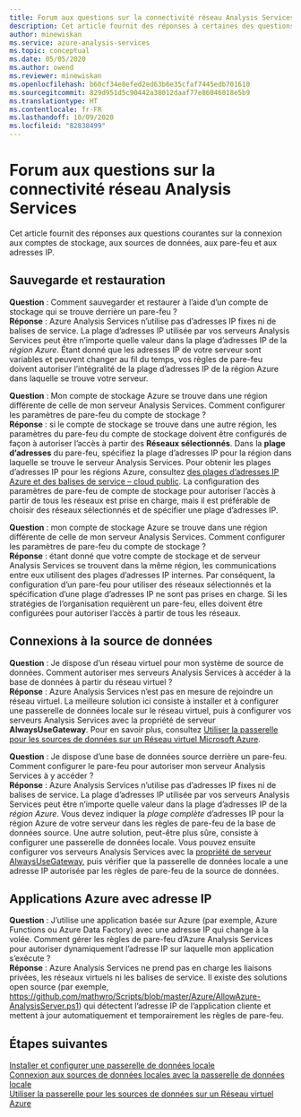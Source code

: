 ```yaml
---
title: Forum aux questions sur la connectivité réseau Analysis Services | Microsoft Docs
description: Cet article fournit des réponses à certaines des questions les plus courantes sur la connectivité réseau Analysis Services.
author: minewiskan
ms.service: azure-analysis-services
ms.topic: conceptual
ms.date: 05/05/2020
ms.author: owend
ms.reviewer: minewiskan
ms.openlocfilehash: b60cf34e8efed2ed63b6e35cfaf7445edb701610
ms.sourcegitcommit: 829d951d5c90442a38012daaf77e86046018e5b9
ms.translationtype: HT
ms.contentlocale: fr-FR
ms.lasthandoff: 10/09/2020
ms.locfileid: "82838499"
---
```

# <a name="frequently-asked-questions-about-analysis-services-network-connectivity"></a>Forum aux questions sur la connectivité réseau Analysis Services

Cet article fournit des réponses aux questions courantes sur la connexion aux comptes de stockage, aux sources de données, aux pare-feu et aux adresses IP.

## <a name="backup-and-restore"></a>Sauvegarde et restauration

**Question** : Comment sauvegarder et restaurer à l’aide d’un compte de stockage qui se trouve derrière un pare-feu ?   
**Réponse** : Azure Analysis Services n’utilise pas d’adresses IP fixes ni de balises de service. La plage d’adresses IP utilisée par vos serveurs Analysis Services peut être n’importe quelle valeur dans la plage d’adresses IP de la *région Azure*. Étant donné que les adresses IP de votre serveur sont variables et peuvent changer au fil du temps, vos règles de pare-feu doivent autoriser l’intégralité de la plage d’adresses IP de la région Azure dans laquelle se trouve votre serveur.

**Question** : Mon compte de stockage Azure se trouve dans une région différente de celle de mon serveur Analysis Services. Comment configurer les paramètres de pare-feu du compte de stockage ?   
**Réponse** : si le compte de stockage se trouve dans une autre région, les paramètres du pare-feu du compte de stockage doivent être configurés de façon à autoriser l’accès à partir des **Réseaux sélectionnés**. Dans la **plage d’adresses** du pare-feu, spécifiez la plage d’adresses IP pour la région dans laquelle se trouve le serveur Analysis Services. Pour obtenir les plages d’adresses IP pour les régions Azure, consultez [des plages d’adresses IP Azure et des balises de service – cloud public](https://www.microsoft.com/download/details.aspx?id=56519). La configuration des paramètres de pare-feu de compte de stockage pour autoriser l’accès à partir de tous les réseaux est prise en charge, mais il est préférable de choisir des réseaux sélectionnés et de spécifier une plage d’adresses IP. 

**Question** : mon compte de stockage Azure se trouve dans une région différente de celle de mon serveur Analysis Services. Comment configurer les paramètres de pare-feu du compte de stockage ?   
**Réponse** : étant donné que votre compte de stockage et de serveur Analysis Services se trouvent dans la même région, les communications entre eux utilisent des plages d’adresses IP internes. Par conséquent, la configuration d’un pare-feu pour utiliser des réseaux sélectionnés et la spécification d’une plage d’adresses IP ne sont pas prises en charge. Si les stratégies de l’organisation requièrent un pare-feu, elles doivent être configurées pour autoriser l’accès à partir de tous les réseaux.


## <a name="data-source-connections"></a>Connexions à la source de données

**Question** : Je dispose d’un réseau virtuel pour mon système de source de données. Comment autoriser mes serveurs Analysis Services à accéder à la base de données à partir du réseau virtuel ?   
**Réponse** : Azure Analysis Services n’est pas en mesure de rejoindre un réseau virtuel. La meilleure solution ici consiste à installer et à configurer une passerelle de données locale sur le réseau virtuel, puis à configurer vos serveurs Analysis Services avec la propriété de serveur **AlwaysUseGateway**. Pour en savoir plus, consultez [Utiliser la passerelle pour les sources de données sur un Réseau virtuel Microsoft Azure](analysis-services-vnet-gateway.md).

**Question** : Je dispose d’une base de données source derrière un pare-feu. Comment configurer le pare-feu pour autoriser mon serveur Analysis Services à y accéder ?   
**Réponse** : Azure Analysis Services n’utilise pas d’adresses IP fixes ni de balises de service. La plage d’adresses IP utilisée par vos serveurs Analysis Services peut être n’importe quelle valeur dans la plage d’adresses IP de la *région Azure*. Vous devez indiquer la *plage complète* d’adresses IP pour la région Azure de votre serveur dans les règles de pare-feu de la base de données source. Une autre solution, peut-être plus sûre, consiste à configurer une passerelle de données locale. Vous pouvez ensuite configurer vos serveurs Analysis Services avec la [propriété de serveur AlwaysUseGateway](analysis-services-vnet-gateway.md#configure-alwaysusegateway-property), puis vérifier que la passerelle de données locale a une adresse IP autorisée par les règles de pare-feu de la source de données.

## <a name="azure-apps-with-ip-address"></a>Applications Azure avec adresse IP

**Question** : J’utilise une application basée sur Azure (par exemple, Azure Functions ou Azure Data Factory) avec une adresse IP qui change à la volée. Comment gérer les règles de pare-feu d’Azure Analysis Services pour autoriser dynamiquement l’adresse IP sur laquelle mon application s’exécute ?   
**Réponse** : Azure Analysis Services ne prend pas en charge les liaisons privées, les réseaux virtuels ni les balises de service. Il existe des solutions open source (par exemple, https://github.com/mathwro/Scripts/blob/master/Azure/AllowAzure-AnalysisServer.ps1) qui détectent l’adresse IP de l’application cliente et mettent à jour automatiquement et temporairement les règles de pare-feu.


## <a name="next-steps"></a>Étapes suivantes

[Installer et configurer une passerelle de données locale](analysis-services-gateway-install.md)   
[Connexion aux sources de données locales avec la passerelle de données locale](analysis-services-gateway.md)   
[Utiliser la passerelle pour les sources de données sur un Réseau virtuel Azure](analysis-services-vnet-gateway.md)
